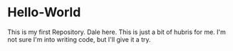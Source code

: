 # Hello-World
This is my first Repository.
Dale here.
This is just a bit of hubris for me.  I'm not sure I'm into writing code, but I'll give it a try.
